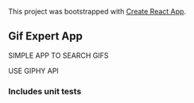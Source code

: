 This project was bootstrapped with [Create React App](https://github.com/facebook/create-react-app).

## Gif Expert App
SIMPLE APP TO SEARCH GIFS

USE GIPHY API

### Includes unit tests

